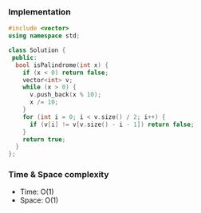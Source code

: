 ### Implementation

```cpp
#include <vector>
using namespace std;

class Solution {
 public:
  bool isPalindrome(int x) {
    if (x < 0) return false;
    vector<int> v;
    while (x > 0) {
      v.push_back(x % 10);
      x /= 10;
    }
    for (int i = 0; i < v.size() / 2; i++) {
      if (v[i] != v[v.size() - i - 1]) return false;
    }
    return true;
  }
};
```

### Time & Space complexity
* Time: O(1)
* Space: O(1)